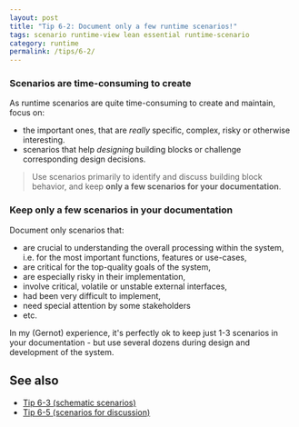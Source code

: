 ```yaml
---
layout: post
title: "Tip 6-2: Document only a few runtime scenarios!"
tags: scenario runtime-view lean essential runtime-scenario
category: runtime
permalink: /tips/6-2/
---
```


### Scenarios are time-consuming to create

As runtime scenarios are quite time-consuming to create and maintain,
focus on:

* the important ones, that are _really_ specific, complex, risky or otherwise interesting.
* scenarios that help _designing_ building blocks or challenge corresponding design decisions.

>Use scenarios primarily to identify and discuss building block behavior,
and keep **only a few scenarios for your documentation**.


### Keep only a few scenarios in your documentation

Document only scenarios that:

* are crucial to understanding the overall processing within the system, i.e.
for the most important functions, features or use-cases,
* are critical for the top-quality goals of the system,
* are especially risky in their implementation,
* involve critical, volatile or unstable external interfaces,
* had been very difficult to implement,
* need special attention by some stakeholders
* etc.

In my (Gernot) experience, it's perfectly ok to keep just 1-3 scenarios in your
documentation - but use several dozens during design and development of the system.


## See also

* [Tip 6-3 (schematic scenarios)](/tips/6-3)
* [Tip 6-5 (scenarios for discussion)](/tips/6-5)
